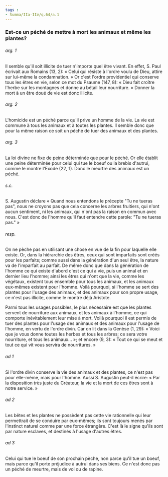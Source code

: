 ```yaml
---
tags : 
- Summa/IIa-IIæ/q.64/a.1
---
```


### Est-ce un péché de mettre à mort les animaux et même les plantes?

###### arg. 1
Il semble qu'il soit illicite de tuer n'importe quel être vivant. En effet, S. Paul écrivait aux Romains (13, 2): « Celui qui résiste à l'ordre voulu de Dieu, attire sur lui-même la condamnation. » Or c'est l'ordre providentiel qui conserve tous les êtres en vie, selon ce mot du Psaume (147, 8): « Dieu fait croître l'herbe sur les montagnes et donne au bétail leur nourriture. » Donner la mort à un être doué de vie est donc illicite. 

###### arg. 2
L'homicide est un péché parce qu'il prive un homme de la vie. La vie est commune à tous les animaux et à toutes les plantes. Il semble donc que pour la même raison ce soit un péché de tuer des animaux et des plantes. 

###### arg. 3
La loi divine ne fixe de peine déterminée que pour le péché. Or elle établit une peine déterminée pour celui qui tue le boeuf ou la brebis d'autrui, comme le montre l'Exode (22, 1). Donc le meurtre des animaux est un péché. 

###### s.c.
S. Augustin déclare « Quand nous entendons le précepte "Tu ne tueras pas", nous ne croyons pas que cela concerne les arbres fruitiers, qui n'ont aucun sentiment, ni les animaux, qui n'ont pas la raison en commun avec nous. C'est donc de l'homme qu'il faut entendre cette parole: "Tu ne tueras pas." » 

###### resp.
On ne pèche pas en utilisant une chose en vue de la fin pour laquelle elle existe. Or, dans la hiérarchie des êtres, ceux qui sont imparfaits sont créés pour les parfaits; comme aussi dans la génération d'un seul être, la nature va de l'imparfait au parfait. De même donc que dans la génération de l'homme ce qui existe d'abord c'est ce qui a vie, puis un animal et en dernier lieu l'homme; ainsi les êtres qui n'ont que la vie, comme les végétaux, existent tous ensemble pour tous les animaux, et les animaux eux-mêmes existent pour l'homme. Voilà pourquoi, si l'homme se sert des plantes pour l'usage des animaux, et des animaux pour son propre usage, ce n'est pas illicite, comme le montre déjà Aristote. 

Parmi tous les usages possibles, le plus nécessaire est que les plantes servent de nourriture aux animaux, et les animaux à l'homme, ce qui comporte inévitablement leur mise à mort. Voilà pourquoi il est permis de tuer des plantes pour l'usage des animaux et des animaux pour l'usage de l'homme, en vertu de l'ordre divin. Car on lit dans la Genèse (1, 29): « Voici que je vous donne toutes les herbes et tous les arbres; ce sera votre nourriture, et tous les animaux... »; et encore (9, 3): « Tout ce qui se meut et tout ce qui vit vous servira de nourritures. » 

###### ad 1
Si l'ordre divin conserve la vie des animaux et des plantes, ce n'est pas pour elle-même, mais pour l'homme. Aussi S. Augustin peut-il écrire: « Par la disposition très juste du Créateur, la vie et la mort de ces êtres sont à notre service. » 

###### ad 2
Les bêtes et les plantes ne possèdent pas cette vie rationnelle qui leur permettrait de se conduire par eux-mêmes; ils sont toujours menés par l'instinct naturel comme par une force étrangère. C'est là le signe qu'ils sont par nature esclaves, et destinés à l'usage d'autres êtres. 

###### ad 3
Celui qui tue le boeuf de son prochain pèche, non parce qu'il tue un boeuf, mais parce qu'il porte préjudice à autrui dans ses biens. Ce n'est donc pas un péché de meurtre, mais de vol ou de rapine. 

